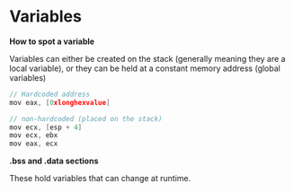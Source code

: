 # Variables

**How to spot a variable**

Variables can either be created on the stack (generally meaning they are a local variable), or they can be held at a constant memory address (global variables)

```c
// Hardcoded address
mov eax, [0xlonghexvalue]

// non-hardcoded (placed on the stack)
mov ecx, [esp + 4]
mov ecx, ebx
mov eax, ecx
```

**.bss and .data sections**

These hold variables that can change at runtime.